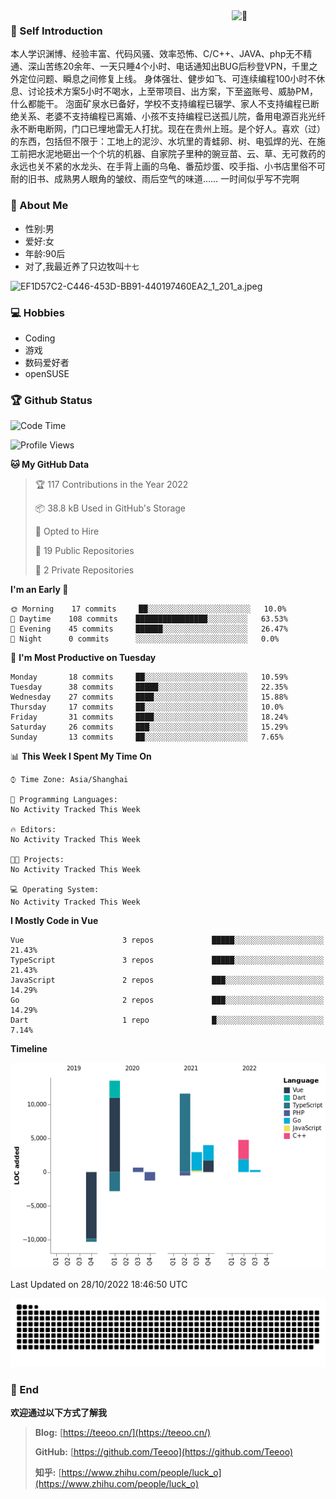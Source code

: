 <img align="right" width="150" alt="🦑" src="https://count.getloli.com/get/@:teeoo?theme=rule34">

### 🤷 Self Introduction

本人学识渊博、经验丰富、代码风骚、效率恐怖、C/C++、JAVA、php无不精通、深山苦练20余年、一天只睡4个小时、电话通知出BUG后秒登VPN，千里之外定位问题、瞬息之间修复上线。 身体强壮、健步如飞、可连续编程100小时不休息、讨论技术方案5小时不喝水，上至带项目、出方案，下至盗账号、威胁PM，什么都能干。 泡面矿泉水已备好，学校不支持编程已辍学、家人不支持编程已断绝关系、老婆不支持编程已离婚、小孩不支持编程已送孤儿院，备用电源百兆光纤永不断电断网，门口已埋地雷无人打扰。现在在贵州上班。是个好人。喜欢（过）的东西，包括但不限于：工地上的泥沙、水坑里的青蛙卵、树、电弧焊的光、在施工前把水泥地砸出一个个坑的机器、自家院子里种的豌豆苗、云、草、无可救药的永远也关不紧的水龙头、在手背上画的乌龟、番茄炒蛋、咬手指、小书店里俗不可耐的旧书、成熟男人眼角的皱纹、雨后空气的味道…… 一时间似乎写不完啊

### 🤵 About Me

- 性别:男
- 爱好:女
- 年龄:90后
- 对了,我最近养了只边牧叫`十七`

![EF1D57C2-C446-453D-BB91-440197460EA2_1_201_a.jpeg](https://i.loli.net/2021/08/17/CW4J9Hf5tDAIgmk.jpg)

### 💻 Hobbies

* Coding
* 游戏
* 数码爱好者
* openSUSE

### 🏆 Github Status

<!--START_SECTION:waka-->
![Code Time](http://img.shields.io/badge/Code%20Time-0%20secs-blue)

![Profile Views](http://img.shields.io/badge/Profile%20Views-3-blue)

**🐱 My GitHub Data** 

> 🏆 117 Contributions in the Year 2022
 > 
> 📦 38.8 kB Used in GitHub's Storage 
 > 
> 💼 Opted to Hire
 > 
> 📜 19 Public Repositories 
 > 
> 🔑 2 Private Repositories  
 > 
**I'm an Early 🐤** 

```text
🌞 Morning    17 commits     ██░░░░░░░░░░░░░░░░░░░░░░░   10.0% 
🌆 Daytime    108 commits    ████████████████░░░░░░░░░   63.53% 
🌃 Evening    45 commits     ██████░░░░░░░░░░░░░░░░░░░   26.47% 
🌙 Night      0 commits      ░░░░░░░░░░░░░░░░░░░░░░░░░   0.0%

```
📅 **I'm Most Productive on Tuesday** 

```text
Monday       18 commits     ██░░░░░░░░░░░░░░░░░░░░░░░   10.59% 
Tuesday      38 commits     █████░░░░░░░░░░░░░░░░░░░░   22.35% 
Wednesday    27 commits     ████░░░░░░░░░░░░░░░░░░░░░   15.88% 
Thursday     17 commits     ██░░░░░░░░░░░░░░░░░░░░░░░   10.0% 
Friday       31 commits     ████░░░░░░░░░░░░░░░░░░░░░   18.24% 
Saturday     26 commits     ███░░░░░░░░░░░░░░░░░░░░░░   15.29% 
Sunday       13 commits     ██░░░░░░░░░░░░░░░░░░░░░░░   7.65%

```


📊 **This Week I Spent My Time On** 

```text
⌚︎ Time Zone: Asia/Shanghai

💬 Programming Languages: 
No Activity Tracked This Week

🔥 Editors: 
No Activity Tracked This Week

🐱‍💻 Projects: 
No Activity Tracked This Week

💻 Operating System: 
No Activity Tracked This Week

```

**I Mostly Code in Vue** 

```text
Vue                      3 repos             █████░░░░░░░░░░░░░░░░░░░░   21.43% 
TypeScript               3 repos             █████░░░░░░░░░░░░░░░░░░░░   21.43% 
JavaScript               2 repos             ███░░░░░░░░░░░░░░░░░░░░░░   14.29% 
Go                       2 repos             ███░░░░░░░░░░░░░░░░░░░░░░   14.29% 
Dart                     1 repo              █░░░░░░░░░░░░░░░░░░░░░░░░   7.14%

```


**Timeline**

![Chart not found](https://raw.githubusercontent.com/Teeoo/Teeoo/main/charts/bar_graph.png) 


 Last Updated on 28/10/2022 18:46:50 UTC
<!--END_SECTION:waka-->
![contribution](https://github.com/teeoo/teeoo/blob/output/github-contribution-grid-snake.svg)

### 💬 End

**欢迎通过以下方式了解我**

> **Blog:** [https://teeoo.cn/](https://teeoo.cn/)
> 
> **GitHub:** [https://github.com/Teeoo](https://github.com/Teeoo)
> 
> **知乎:** [https://www.zhihu.com/people/luck_o](https://www.zhihu.com/people/luck_o)


